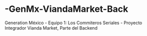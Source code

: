 # -GenMx-ViandaMarket-Back
Generation México - Equipo 1: Los Commiteros Seriales - Proyecto Integrador Vianda Market, Parte del Backend
